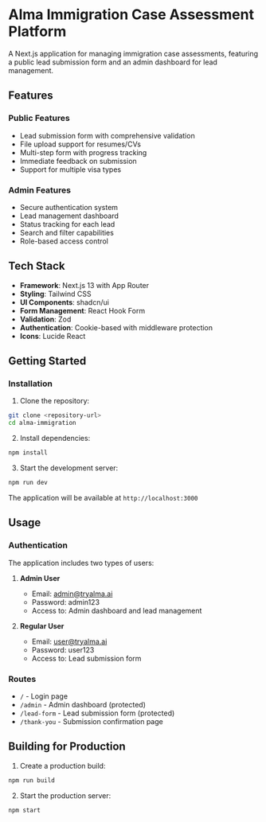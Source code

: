 # Alma Immigration Case Assessment Platform

A Next.js application for managing immigration case assessments, featuring a public lead submission form and an admin dashboard for lead management.

## Features

### Public Features
- Lead submission form with comprehensive validation
- File upload support for resumes/CVs
- Multi-step form with progress tracking
- Immediate feedback on submission
- Support for multiple visa types

### Admin Features
- Secure authentication system
- Lead management dashboard
- Status tracking for each lead
- Search and filter capabilities
- Role-based access control

## Tech Stack

- **Framework**: Next.js 13 with App Router
- **Styling**: Tailwind CSS
- **UI Components**: shadcn/ui
- **Form Management**: React Hook Form
- **Validation**: Zod
- **Authentication**: Cookie-based with middleware protection
- **Icons**: Lucide React

## Getting Started

### Installation

1. Clone the repository:
```bash
git clone <repository-url>
cd alma-immigration
```

2. Install dependencies:
```bash
npm install
```

3. Start the development server:
```bash
npm run dev
```

The application will be available at `http://localhost:3000`

## Usage

### Authentication

The application includes two types of users:

1. **Admin User**
   - Email: admin@tryalma.ai
   - Password: admin123
   - Access to: Admin dashboard and lead management

2. **Regular User**
   - Email: user@tryalma.ai
   - Password: user123
   - Access to: Lead submission form

### Routes

- `/` - Login page
- `/admin` - Admin dashboard (protected)
- `/lead-form` - Lead submission form (protected)
- `/thank-you` - Submission confirmation page

## Building for Production

1. Create a production build:
```bash
npm run build
```

2. Start the production server:
```bash
npm start
```

